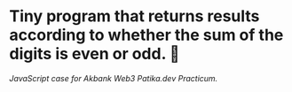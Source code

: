 # Tiny program that returns results according to whether the sum of the digits is even or odd. :baby_chick:

*JavaScript case for Akbank Web3 Patika.dev Practicum.*
